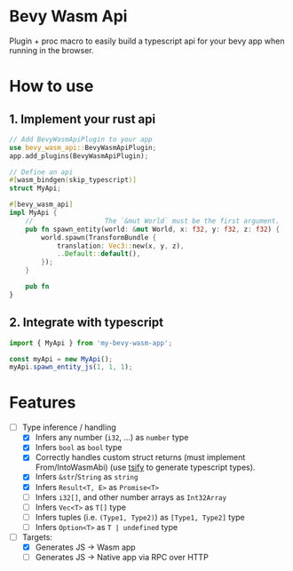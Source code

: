 # Bevy Wasm Api

Plugin + proc macro to easily build a typescript api for your bevy app when running in the browser.

# How to use

## 1. Implement your rust api

```rust
// Add BevyWasmApiPlugin to your app
use bevy_wasm_api::BevyWasmApiPlugin;
app.add_plugins(BevyWasmApiPlugin);

// Define an api
#[wasm_bindgen(skip_typescript)]
struct MyApi;

#[bevy_wasm_api]
impl MyApi {
    //                  The `&mut World` must be the first argument.
    pub fn spawn_entity(world: &mut World, x: f32, y: f32, z: f32) {
        world.spawn(TransformBundle {
            translation: Vec3::new(x, y, z),
            ..Default::default(),
        });
    }

    pub fn 
}
```

## 2. Integrate with typescript

```typescript
import { MyApi } from 'my-bevy-wasm-app';

const myApi = new MyApi();
myApi.spawn_entity_js(1, 1, 1);

```

# Features

- [ ] Type inference / handling
    - [x] Infers any number (`i32`, ...) as `number` type
    - [x] Infers `bool` as `bool` type
    - [x] Correctly handles custom struct returns (must implement From/IntoWasmAbi) (use [tsify](https://github.com/madonoharu/tsify) to generate typescript types).
    - [x] Infers `&str`/`String` as `string`
    - [x] Infers `Result<T, E>` as `Promise<T>`
    - [ ] Infers `i32[]`, and other number arrays as `Int32Array`
    - [ ] Infers `Vec<T>` as `T[]` type
    - [ ] Infers tuples (i.e. `(Type1, Type2)`) as `[Type1, Type2]` type
    - [ ] Infers `Option<T>` as `T | undefined` type
- [ ] Targets:
    - [x] Generates JS -> Wasm app
    - [ ] Generates JS -> Native app via RPC over HTTP
